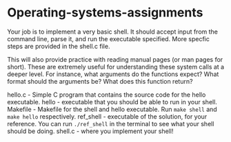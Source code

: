 # Operating-systems-assignments

Your job is to implement a very basic shell. It should accept input from the command line,
parse it, and run the executable specified. More specfic steps are provided in the shell.c file.

This will also provide practice with reading manual pages (or man pages for short). These are
extremely useful for understanding these system calls at a deeper level. For instance,
what arguments do the functions expect? What format should the arguments be? What does this
function return?

hello.c - Simple C program that contains the source code for the hello executable.
hello - executable that you should be able to run in your shell.
Makefile - Makefile for the shell and hello executable. Run `make shell` and `make hello` respectively.
ref_shell - executable of the solution, for your reference. You can run `./ref_shell` in the terminal
            to see what your shell should be doing.
shell.c - where you implement your shell!
